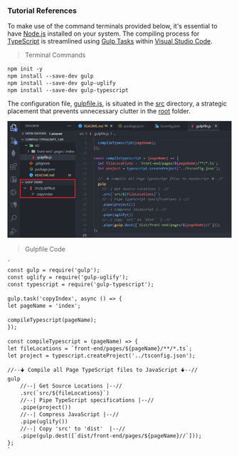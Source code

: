 ### Tutorial References

To make use of the command terminals provided below, it's essential to have [Node.js](https://nodejs.org/en) installed on your system. The compiling process for [TypeScript](https://en.wikipedia.org/wiki/TypeScript) is streamlined using [Gulp Tasks](https://marketplace.visualstudio.com/items?itemName=nickdodd79.gulptasks) within [Visual Studio Code](https://code.visualstudio.com/).

> Terminal Commands

    npm init -y
    npm install --save-dev gulp
    npm install --save-dev gulp-uglify
    npm install --save-dev gulp-typescript

The configuration file, [gulpfile.js](https://github.com/TertiusRoach/compile-typescript_1.00/blob/main/src/gulpfile.js), is situated in the [src](https://github.com/TertiusRoach/compile-typescript_1.00/tree/main/src) directory, a strategic placement that prevents unnecessary clutter in the [root](https://github.com/TertiusRoach/compile-typescript_1.00/tree/main) folder.

![Gulp Tasks Extension](src/front-end/pages/index/~content/jpg-files/gulp-tasks.jpg)

> Gulpfile Code

    `
    const gulp = require('gulp');
    const uglify = require('gulp-uglify');
    const typescript = require('gulp-typescript');

    gulp.task('copyIndex', async () => {
    let pageName = 'index';

    compileTypescript(pageName);
    });

    const compileTypescript = (pageName) => {
    let fileLocations = `front-end/pages/${pageName}/**/*.ts`;
    let project = typescript.createProject('../tsconfig.json');

    //--🠋 Compile all Page TypeScript files to JavaScript 🠋--//
    gulp
        //--| Get Source Locations |--//
        .src(`src/${fileLocations}`)
        //--| Pipe TypeScript specifications |--//
        .pipe(project())
        //--| Compress JavaScript |--//
        .pipe(uglify())
        //--| Copy 'src' to 'dist'  |--//
        .pipe(gulp.dest([`dist/front-end/pages/${pageName}//`]));
    };
    `
